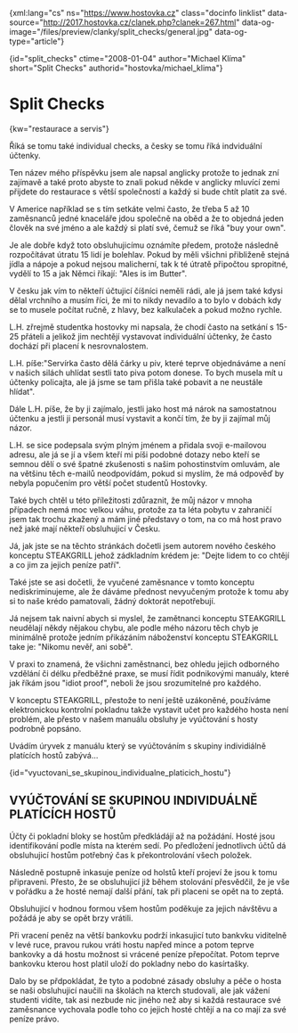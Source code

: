 
{xml:lang="cs" ns="https://www.hostovka.cz" class="docinfo linklist" data-source="http://2017.hostovka.cz/clanek.php?clanek=267.html" data-og-image="/files/preview/clanky/split_checks/general.jpg" data-og-type="article"}

{id="split\_checks" ctime="2008-01-04" author="Michael Klíma" short="Split Checks" authorid="hostovka/michael\_klima"}

# Split Checks

<!-- generated attribute kw by user_udpatekw.sh on 2019-03-11, do not edit -->

{kw="restaurace a servis"}

Říká se tomu také individual checks, a česky se tomu říká indviduální účtenky.

Ten název mého příspěvku jsem ale napsal anglicky protože to jednak zní zajímavě a také proto abyste to znali pokud někde v anglicky mluvící zemi přijdete do restaurace s větší společností a každ‎ý si bude chtít platit za své.

V Americe například se s tím setkáte velmi často, že třeba 5 až 10 zaměsnanců jedné knaceláře jdou společně na oběd a že to objedná jeden člověk na své jméno a ale každ‎ý si platí své, čemuž se říká "buy your own".

Je ale dobře když toto obsluhujicímu oznámíte předem, protože následně rozpočítávat útratu 15 lidí je bolehlav. Pokud by měli všichni přibliženě stejná jídla a nápoje a pokud nejsou malicherní, tak k té útratě připočtou spropitné, vydělí to 15 a jak Němci říkají: "Ales is im Butter".

V česku jak vím to někteří účtujicí číšníci neměli rádi, ale já jsem také kdysi dělal vrchního a musím říci, že mi to nikdy nevadilo a to bylo v dobách kdy se to musele počítat ručně, z hlavy, bez kalkulaček a pokud možno rychle.

L.H. zřrejmě studentka hostovky mi napsala, že chodí často na setkání s 15-25 přáteli a jelikož jim nechtějí vystavovat individuální účtenky, že často dochází při placení k nesrovnalostem.

L.H. píše:"Servírka často dělá čárky u piv, které teprve objednáváme a není v našich silách uhlídat sestli tato piva potom donese. To bych musela mít u účtenky policajta, ale já jsme se tam přišla také pobavit a ne neustále hlídat".

Dále L.H. píše, že by ji zajímalo, jestli jako host má nárok na samostatnou účtenku a jestli ji personál musí vystavit a končí tím, že by ji zajímal můj názor.

L.H. se sice podepsala sv‎ým plným jménem a přidala svoji e-mailovou adresu, ale já se jí a všem kteří mi píši podobné dotazy nebo kteří se semnou dělí o své špatné zkušenosti s našim pohostinstvím omluvám, ale na většinu těch e-mailů neodpovídám, pokud si myslím, že má odpověď by nebyla popučením pro větší počet studentů Hostovky.

Také bych chtěl u této příležitosti zdůraznit, že můj názor v mnoha případech nemá moc velkou váhu, protože za ta léta pobytu v zahraničí jsem tak trochu zkažen‎ý a mám jiné představy o tom, na co má host pravo než jaké mají někteří obsluhujicí v Česku.

Já, jak jste se na těchto stránkách dočetli jsem autorem nového českého konceptu STEAKGRILL jehož zádkladním krédem je: "Dejte lidem to co chtějí a co jim za jejich peníze patří".

Také jste se asi dočetli, že vyučené zaměsnance v tomto konceptu nediskriminujeme, ale že dáváme přednost nevyučeným protože k tomu aby si to naše krédo pamatovali, žádn‎ý doktorát nepotřebují.

Já nejsem tak naivní abych si myslel, že zamětnanci konceptu STEAKGRILL neudělají někdy nějakou chybu, ale podle mého názoru těch chyb je minimálně protože jedním přikázáním náboženství konceptu STEAKGRILL take je: "Nikomu nevěř, ani sobě".

V praxi to znamená, že všichni zaměstnanci, bez ohledu jejich odborného vzdělání či délku předběžné praxe, se musí řídit podnikov‎ými manuály, které jak říkám jsou "idiot proof", neboli že jsou srozumitelné pro každého.

V konceptu STEAKGRILL, přestože to není ještě u‎zákoněné, používáme elektronickou kontrolní pokladnu takže vystavit učet pro každého hosta není problém, ale přesto v našem manuálu obsluhy je vyúčtování s hosty podrobně popsáno.

Uvádím úryvek z manuálu kter‎ý se v‎yúčtováním s skupiny individiálně platících hostů zab‎‎‎ývá...

{id="vyuctovani\_se\_skupinou\_individualne\_platicich_hostu"}

## VYÚČTOVÁNÍ SE SKUPINOU INDIVIDUÁLNĚ PLATÍCÍCH HOSTŮ

Účty či pokladní bloky se hostům předkládájí až na požádání. Hosté jsou identifikování podle místa na kterém sedí. Po předložení jednotliv‎‎ch účtů dá obsluhujicí hostům potřebn‎ý čas k překontrolování všech položek.

Následně postupně inkasuje peníze od holstů kteří projeví že jsou k tomu připraveni. Přesto, že se obsluhujicí již během stolování přesvědčil, že je vše v pořádku a že hosté nemají další přání, tak při placeni se opět na to zeptá.

Obsluhujicí v hodnou formou všem hostům poděkuje za jejich návštěvu a požádá je aby se opět brzy vrátili.

Při vracení peněz na větší bankovku podrží inkasujicí tuto bankvku viditelně v levé ruce, pravou rukou vráti hostu napřed mince a potom teprve bankovky a dá hostu možnost si vrácené peníze přepočítat. Potom teprve bankovku kterou host platil uloží do pokladny nebo do kasírtašky.

Dalo by se přdpokládat, že tyto a podobné zásady obsluhy a péče o hosta se naši obsluhujicí naučili na školách na kter‎‎ch studovali, ale jak vážení studenti vidíte, tak asi nezbude nic jiného než aby si každá restaurace své zaměsnance vychovala podle toho co jejich hosté chtějí a na co mají za své peníze právo.

